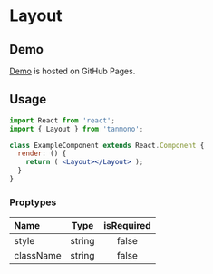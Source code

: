 # Layout

## Demo

[Demo](https://rike422.github.io/tanmono/?selectedKind=Layout) is hosted on GitHub Pages.

## Usage

```jsx
import React from 'react';
import { Layout } from 'tanmono';

class ExampleComponent extends React.Component {
  render: () {
    return ( <Layout></Layout> );
  }
}
```

### Proptypes

| Name | Type | isRequired |
|:----------|:--------:|:--------:|
| style | string | false |
| className | string | false |

